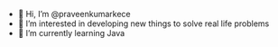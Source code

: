 - 👋 Hi, I’m @praveenkumarkece
- 👀 I’m interested in developing new things to solve real life problems
- 🌱 I’m currently learning  Java


<!---
praveenkumarkece/praveenkumarkece is a ✨ special ✨ repository because its `README.md` (this file) appears on your GitHub profile.
You can click the Preview link to take a look at your changes.
--->
